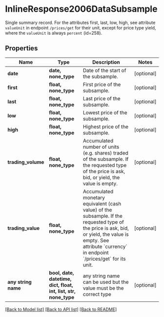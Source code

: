 # InlineResponse2006DataSubsample

Single summary record. For the attributes first, last, low, high, see attribute `valueUnit` in endpoint `/prices/get` for their unit, except for price type yield, where the `valueUnit` is always `percent` (id=258).

## Properties
Name | Type | Description | Notes
------------ | ------------- | ------------- | -------------
**date** | **date, none_type** | Date of the start of the subsample. | [optional] 
**first** | **float, none_type** | First price of the subsample. | [optional] 
**last** | **float, none_type** | Last price of the subsample. | [optional] 
**low** | **float, none_type** | Lowest price of the subsample. | [optional] 
**high** | **float, none_type** | Highest price of the subsample. | [optional] 
**trading_volume** | **float, none_type** | Accumulated number of units (e.g. shares) traded of the subsample. If the requested type of the price is ask, bid, or yield, the value is empty. | [optional] 
**trading_value** | **float, none_type** | Accumulated monetary equivalent (cash value) of the subsample. If the requested type of the price is ask, bid, or yield, the value is empty. See attribute &#x60;currency&#x60; in endpoint &#x60;/prices/get&#x60; for its unit. | [optional] 
**any string name** | **bool, date, datetime, dict, float, int, list, str, none_type** | any string name can be used but the value must be the correct type | [optional]

[[Back to Model list]](../README.md#documentation-for-models) [[Back to API list]](../README.md#documentation-for-api-endpoints) [[Back to README]](../README.md)


